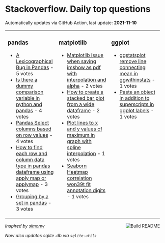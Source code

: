 # Stackoverflow. Daily top questions 

Automatically updates via GitHub Action, last update: **<!-- date starts -->2021-11-10<!-- date ends -->**


<table><tr><td valign="top" width="33%">

### pandas
<!-- pandas starts -->
* [A Lexicographical Bug in Pandas](https://stackoverflow.com/questions/69909707/a-lexicographical-bug-in-pandas) - 5 votes
* [Is there a dummy comparison variable in python and pandas](https://stackoverflow.com/questions/69907230/is-there-a-dummy-comparison-variable-in-python-and-pandas) - 4 votes
* [Pandas Select columns based on row values](https://stackoverflow.com/questions/69909234/pandas-select-columns-based-on-row-values) - 4 votes
* [How to find each row and column data type in pandas dataframe using apply map or applymap](https://stackoverflow.com/questions/69914296/how-to-find-each-row-and-column-data-type-in-pandas-dataframe-using-apply-map-o) - 3 votes
* [Grouping by a set in pandas](https://stackoverflow.com/questions/69916840/grouping-by-a-set-in-pandas) - 3 votes
<!-- pandas ends -->
</td><td valign="top" width="34%">


### matplotlib
<!-- matplotlib starts -->
* [Matplotlib issue when saving imshow as pdf with interpolation and alpha](https://stackoverflow.com/questions/69914117/matplotlib-issue-when-saving-imshow-as-pdf-with-interpolation-and-alpha) - 2 votes
* [How to create a stacked bar plot from a wide dataframe](https://stackoverflow.com/questions/69915944/how-to-create-a-stacked-bar-plot-from-a-wide-dataframe) - 2 votes
* [Plot lines to x and y values of maximum in graph with spline interpolation](https://stackoverflow.com/questions/69915030/plot-lines-to-x-and-y-values-of-maximum-in-graph-with-spline-interpolation) - 1 votes
* [Seaborn Heatmap correlation won39t fit annotation digits](https://stackoverflow.com/questions/69913739/seaborn-heatmap-correlation-wont-fit-annotation-digits) - 1 votes
<!-- matplotlib ends -->
</td><td valign="top" width="34%">


### ggplot
<!-- ggplot2 starts -->
* [ggstatsplot remove line connecting mean in ggwithinstats](https://stackoverflow.com/questions/69917402/ggstatsplot-remove-line-connecting-mean-in-ggwithinstats) - 1 votes
* [Paste an object in addition to superscripts in ggplot labels](https://stackoverflow.com/questions/69916884/paste-an-object-in-addition-to-superscripts-in-ggplot-labels) - 1 votes
<!-- ggplot2 ends -->
</td></tr></table>

<a href="https://github.com/hp0404/hp0404/actions"><img src="https://github.com/hp0404/hp0404/workflows/Build%20README/badge.svg" align="right" alt="Build README"></a> <p>*Inspired by  [simonw](https://github.com/simonw/simonw)*</p> <p> *Now also updates sqlite .db via `sqlite-utils`* </p>
